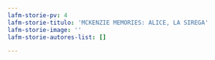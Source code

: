 ```yaml
---
lafm-storie-pv: 4
lafm-storie-titulo: 'MCKENZIE MEMORIES: ALICE, LA SIREGA'
lafm-storie-image: ''
lafm-storie-autores-list: []

---
```

